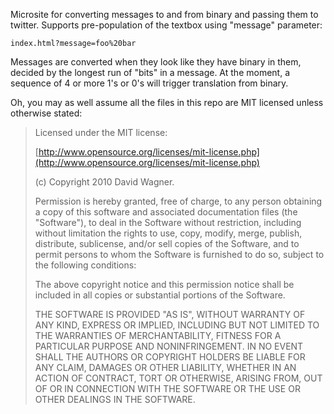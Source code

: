 Microsite for converting messages to and from binary and passing them to twitter. Supports pre-population of the textbox using "message" parameter:

    index.html?message=foo%20bar

Messages are converted when they look like they have binary in them, decided by the longest run of "bits" in a message. At the moment, a sequence of 4 or more 1's or 0's will trigger translation from binary.

Oh, you may as well assume all the files in this repo are MIT licensed unless otherwise stated:


> Licensed under the MIT license:
> 
>   [http://www.opensource.org/licenses/mit-license.php](http://www.opensource.org/licenses/mit-license.php)
> 
> (c) Copyright 2010 David Wagner.
> 
> Permission is hereby granted, free of charge, to any person obtaining a copy
> of this software and associated documentation files (the "Software"), to deal
> in the Software without restriction, including without limitation the rights
> to use, copy, modify, merge, publish, distribute, sublicense, and/or sell
> copies of the Software, and to permit persons to whom the Software is
> furnished to do so, subject to the following conditions:
> 
> The above copyright notice and this permission notice shall be included in
> all copies or substantial portions of the Software.
> 
> THE SOFTWARE IS PROVIDED "AS IS", WITHOUT WARRANTY OF ANY KIND, EXPRESS OR
> IMPLIED, INCLUDING BUT NOT LIMITED TO THE WARRANTIES OF MERCHANTABILITY,
> FITNESS FOR A PARTICULAR PURPOSE AND NONINFRINGEMENT. IN NO EVENT SHALL THE
> AUTHORS OR COPYRIGHT HOLDERS BE LIABLE FOR ANY CLAIM, DAMAGES OR OTHER
> LIABILITY, WHETHER IN AN ACTION OF CONTRACT, TORT OR OTHERWISE, ARISING FROM,
> OUT OF OR IN CONNECTION WITH THE SOFTWARE OR THE USE OR OTHER DEALINGS IN
> THE SOFTWARE.
